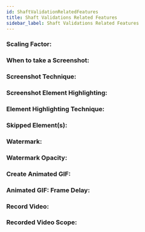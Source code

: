 ```yaml
---
id: ShaftValidationRelatedFeatures 
title: Shaft Validations Related Features
sidebar_label: Shaft Validations Related Features
---
```

### Scaling Factor:

### When to take a Screenshot:

### Screenshot Technique:

### Screenshot Element Highlighting:

### Element Highlighting Technique:

### Skipped Element(s):

### Watermark:

### Watermark Opacity:

### Create Animated GIF:

### Animated GIF: Frame Delay:

### Record Video:

### Recorded Video Scope:
